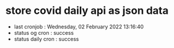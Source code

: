 # store covid daily api as json data

- last cronjob : Wednesday, 02 February 2022 13:16:40
- status og cron : success
- status daily cron : success
      
      